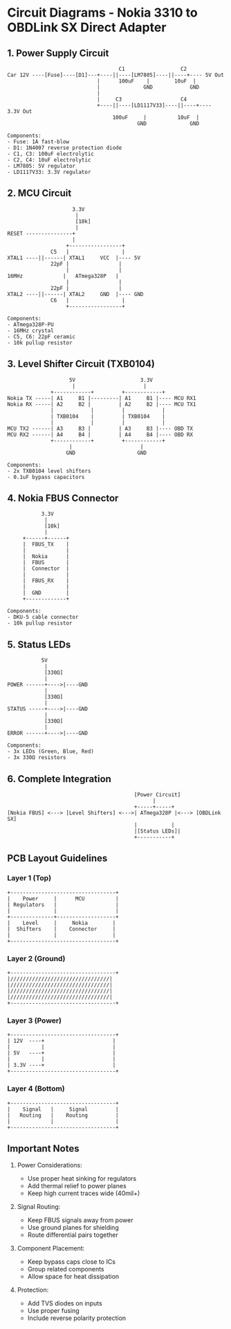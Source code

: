 # Circuit Diagrams - Nokia 3310 to OBDLink SX Direct Adapter

## 1. Power Supply Circuit
```
                                    C1                  C2
Car 12V ----[Fuse]----[D1]---+----||----[LM7805]----||----+---- 5V Out
                             |      100uF    |        10uF  |
                             |              GND            GND
                             |
                             |     C3                   C4
                             +----||----[LD1117V33]----||----+---- 3.3V Out
                                  100uF     |          10uF  |
                                          GND              GND

Components:
- Fuse: 1A fast-blow
- D1: 1N4007 reverse protection diode
- C1, C3: 100uF electrolytic
- C2, C4: 10uF electrolytic
- LM7805: 5V regulator
- LD1117V33: 3.3V regulator
```

## 2. MCU Circuit
```
                     3.3V
                      |
                      [10k]
                      |
RESET ---------------+
                     |
                   +-----------------+
              C5   |                 |
XTAL1 ----||------| XTAL1     VCC  |---- 5V
              22pF |                |
                   |                |
16MHz             |   ATmega328P   |
                   |                |
              22pF |                |
XTAL2 ----||------| XTAL2     GND  |---- GND
              C6   |                 |
                   +-----------------+

Components:
- ATmega328P-PU
- 16MHz crystal
- C5, C6: 22pF ceramic
- 10k pullup resistor
```

## 3. Level Shifter Circuit (TXB0104)
```
                    5V                     3.3V
                     |                      |
              +------------+         +------------+
Nokia TX -----| A1     B1 |---------| A1     B1 |---- MCU RX1
Nokia RX -----| A2     B2 |         | A2     B2 |---- MCU TX1
              |            |         |            |
              | TXB0104    |         | TXB0104    |
              |            |         |            |
MCU TX2 ------| A3     B3 |         | A3     B3 |---- OBD TX
MCU RX2 ------| A4     B4 |         | A4     B4 |---- OBD RX
              +------------+         +------------+
                    |                      |
                   GND                    GND

Components:
- 2x TXB0104 level shifters
- 0.1uF bypass capacitors
```

## 4. Nokia FBUS Connector
```
           3.3V
            |
            [10k]
            |
     +------+------+
     |  FBUS_TX    |
     |             |
     |  Nokia      |
     |  FBUS       |
     |  Connector  |
     |             |
     |  FBUS_RX    |
     |             |
     |  GND        |
     +-------------+

Components:
- DKU-5 cable connector
- 10k pullup resistor
```

## 5. Status LEDs
```
           5V
            |
            [330Ω]
            |
POWER ------+---->|----GND
            |
            [330Ω]
            |
STATUS -----+---->|----GND
            |
            [330Ω]
            |
ERROR ------+---->|----GND

Components:
- 3x LEDs (Green, Blue, Red)
- 3x 330Ω resistors
```

## 6. Complete Integration
```
                                         [Power Circuit]
                                               |
                                         +-----+-----+
[Nokia FBUS] <---> [Level Shifters] <--->| ATmega328P |<---> [OBDLink SX]
                                         |           |
                                         |[Status LEDs]|
                                         +-----------+
```

## PCB Layout Guidelines

### Layer 1 (Top)
```
+----------------------------------+
|    Power     |      MCU          |
| Regulators   |                   |
|              |                   |
+--------------+-------------------+
|    Level     |     Nokia        |
|  Shifters    |    Connector     |
|              |                  |
+----------------------------------+
```

### Layer 2 (Ground)
```
+----------------------------------+
|////////////////////////////////|
|////////////////////////////////|
|////////////////////////////////|
|////////////////////////////////|
+----------------------------------+
```

### Layer 3 (Power)
```
+----------------------------------+
| 12V  ----+                      |
|          |                      |
| 5V   ----+                      |
|          |                      |
| 3.3V ----+                      |
+----------------------------------+
```

### Layer 4 (Bottom)
```
+----------------------------------+
|    Signal   |     Signal         |
|   Routing   |    Routing         |
|             |                    |
+----------------------------------+
```

## Important Notes

1. Power Considerations:
   - Use proper heat sinking for regulators
   - Add thermal relief to power planes
   - Keep high current traces wide (40mil+)

2. Signal Routing:
   - Keep FBUS signals away from power
   - Use ground planes for shielding
   - Route differential pairs together

3. Component Placement:
   - Keep bypass caps close to ICs
   - Group related components
   - Allow space for heat dissipation

4. Protection:
   - Add TVS diodes on inputs
   - Use proper fusing
   - Include reverse polarity protection
